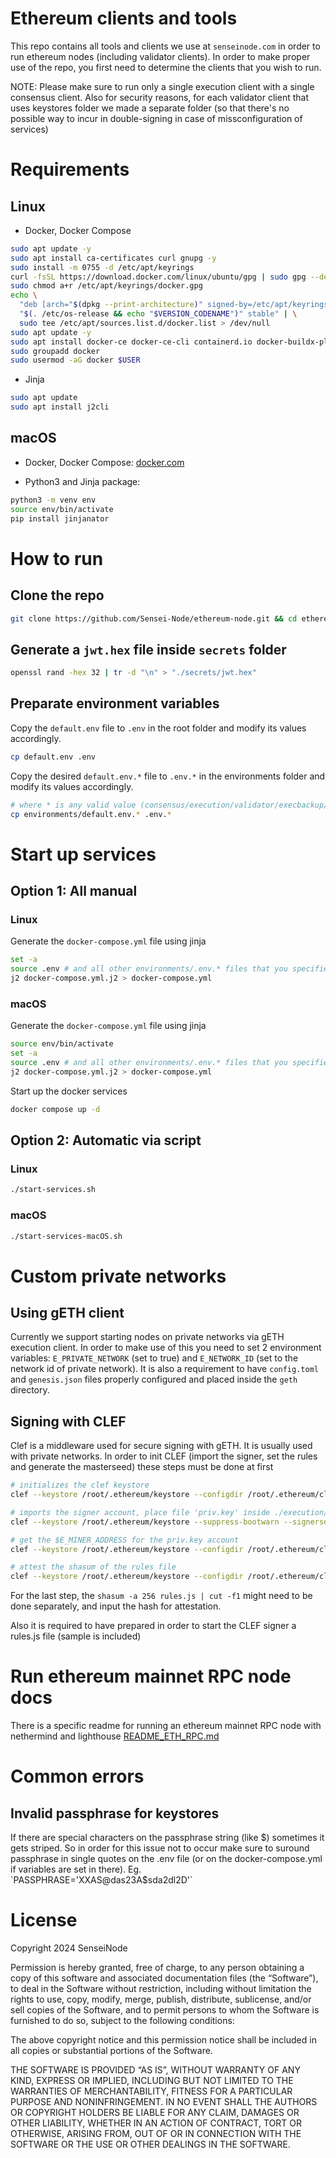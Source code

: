 # Ethereum clients and tools

This repo contains all tools and clients we use at `senseinode.com` in order to run ethereum nodes (including validator clients).
In order to make proper use of the repo, you first need to determine the clients that you wish to run. 

NOTE: Please make sure to run only a single execution client with a single consensus client. Also for security reasons, for each validator client that uses keystores folder we made a separate folder (so that there's no possible way to incur in double-signing in case of missconfiguration of services)

# Requirements

## Linux

- Docker, Docker Compose
```bash
sudo apt update -y
sudo apt install ca-certificates curl gnupg -y
sudo install -m 0755 -d /etc/apt/keyrings
curl -fsSL https://download.docker.com/linux/ubuntu/gpg | sudo gpg --dearmor -o /etc/apt/keyrings/docker.gpg
sudo chmod a+r /etc/apt/keyrings/docker.gpg
echo \
  "deb [arch="$(dpkg --print-architecture)" signed-by=/etc/apt/keyrings/docker.gpg] https://download.docker.com/linux/ubuntu \
  "$(. /etc/os-release && echo "$VERSION_CODENAME")" stable" | \
  sudo tee /etc/apt/sources.list.d/docker.list > /dev/null
sudo apt update -y
sudo apt install docker-ce docker-ce-cli containerd.io docker-buildx-plugin docker-compose-plugin -y
sudo groupadd docker
sudo usermod -aG docker $USER
```

- Jinja
```bash
sudo apt update
sudo apt install j2cli
```

## macOS

- Docker, Docker Compose: [docker.com](https://docs.docker.com/desktop/install/mac-install/)

- Python3 and Jinja package: 

```bash
python3 -m venv env
source env/bin/activate
pip install jinjanator
```

# How to run

## Clone the repo

```bash
git clone https://github.com/Sensei-Node/ethereum-node.git && cd ethereum-node
```

## Generate a `jwt.hex` file inside `secrets` folder

```bash
openssl rand -hex 32 | tr -d "\n" > "./secrets/jwt.hex"
```

## Preparate environment variables

Copy the `default.env` file to `.env` in the root folder and modify its values accordingly.

```bash
cp default.env .env
```

Copy the desired `default.env.*` file to `.env.*` in the environments folder and modify its values accordingly.

```bash
# where * is any valid value (consensus/execution/validator/execbackup/mev)
cp environments/default.env.* .env.*
```

# Start up services

## Option 1: All manual

### Linux

Generate the `docker-compose.yml` file using jinja
```bash
set -a
source .env # and all other environments/.env.* files that you specified
j2 docker-compose.yml.j2 > docker-compose.yml
```

### macOS

Generate the `docker-compose.yml` file using jinja
```bash
source env/bin/activate
set -a
source .env # and all other environments/.env.* files that you specified
j2 docker-compose.yml.j2 > docker-compose.yml
```

Start up the docker services
```bash
docker compose up -d
```

## Option 2: Automatic via script

### Linux

```bash
./start-services.sh
```

### macOS

```bash
./start-services-macOS.sh
```

# Custom private networks

## Using gETH client

Currently we support starting nodes on private networks via gETH execution client. In order to make use of this you need to set 2 environment variables: `E_PRIVATE_NETWORK` (set to true) and `E_NETWORK_ID` (set to the network id of private network). It is also a requirement to have `config.toml` and `genesis.json` files properly configured and placed inside the `geth` directory.

## Signing with CLEF

Clef is a middleware used for secure signing with gETH. It is usually used with private networks. In order to init CLEF (import the signer, set the rules and generate the masterseed) these steps must be done at first

```bash
# initializes the clef keystore
clef --keystore /root/.ethereum/keystore --configdir /root/.ethereum/clef --chainid $E_NETWORK_ID --suppress-bootwarn init

# imports the signer account, place file 'priv.key' inside ./execution/geth
clef --keystore /root/.ethereum/keystore --suppress-bootwarn --signersecret /root/.ethereum/clef/masterseed.json importraw /root/.ethereum/priv.key

# get the $E_MINER_ADDRESS for the priv.key account
clef --keystore /root/.ethereum/keystore --configdir /root/.ethereum/clef --chainid $E_NETWORK_ID --suppress-bootwarn setpw $E_MINER_ADDRESS

# attest the shasum of the rules file
clef --keystore /root/.ethereum/keystore --configdir /root/.ethereum/clef --chainid $E_NETWORK_ID --suppress-bootwarn attest $(shasum -a 256 /root/.ethereum/clef/rules.js | cut -f1)
```

For the last step, the `shasum -a 256 rules.js | cut -f1` might need to be done separately, and input the hash for attestation.

Also it is required to have prepared in order to start the CLEF signer a rules.js file (sample is included)

# Run ethereum mainnet RPC node docs

There is a specific readme for running an ethereum mainnet RPC node with nethermind and lighthouse [README_ETH_RPC.md](README_ETH_RPC.md)

# Common errors

## Invalid passphrase for keystores

If there are special characters on the passphrase string (like $) sometimes it gets striped. So in order for this issue not to occur make sure to suround passphrase in single quotes on the .env file (or on the docker-compose.yml if variables are set in there). Eg. `PASSPHRASE='XXAS@das23A$sda2dl2D'`

# License

Copyright 2024 SenseiNode

Permission is hereby granted, free of charge, to any person obtaining a copy of this software and associated documentation files (the “Software”), to deal in the Software without restriction, including without limitation the rights to use, copy, modify, merge, publish, distribute, sublicense, and/or sell copies of the Software, and to permit persons to whom the Software is furnished to do so, subject to the following conditions:

The above copyright notice and this permission notice shall be included in all copies or substantial portions of the Software.

THE SOFTWARE IS PROVIDED “AS IS”, WITHOUT WARRANTY OF ANY KIND, EXPRESS OR IMPLIED, INCLUDING BUT NOT LIMITED TO THE WARRANTIES OF MERCHANTABILITY, FITNESS FOR A PARTICULAR PURPOSE AND NONINFRINGEMENT. IN NO EVENT SHALL THE AUTHORS OR COPYRIGHT HOLDERS BE LIABLE FOR ANY CLAIM, DAMAGES OR OTHER LIABILITY, WHETHER IN AN ACTION OF CONTRACT, TORT OR OTHERWISE, ARISING FROM, OUT OF OR IN CONNECTION WITH THE SOFTWARE OR THE USE OR OTHER DEALINGS IN THE SOFTWARE.